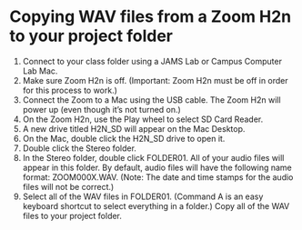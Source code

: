 # Copying WAV files from a Zoom H2n to your project folder

1. Connect to your class folder using a JAMS Lab or Campus Computer Lab Mac.
2. Make sure Zoom H2n is off. \(Important: Zoom H2n must be off in order for this process to work.\)
3. Connect the Zoom to a Mac using the USB cable. The Zoom H2n will power up \(even though it’s not turned on.\)
4. On the Zoom H2n, use the Play wheel to select SD Card Reader.
5. A new drive titled H2N\_SD will appear on the Mac Desktop.
6. On the Mac, double click the H2N\_SD drive to open it.
7. Double click the Stereo folder.
8. In the Stereo folder, double click FOLDER01. All of your audio files will appear in this folder. By default, audio files will have the following name format: ZOOM000X.WAV. \(Note: The date and time stamps for the audio files will not be correct.\)
9. Select all of the WAV files in FOLDER01. \(Command A is an easy keyboard shortcut to select everything in a folder.\) Copy all of the WAV files to your project folder.
